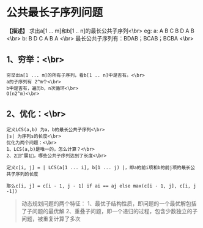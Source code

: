 # 公共最长子序列问题

**【描述】** 求出a[1 ... m]和b[1 .. n]的最长公共子序列<\br>
eg:	a: A B C B D A B <\br>
	b: B D C A B A <\br>
最长公共子序列有：BDAB；BCAB；BCBA <\br>

## 1、穷举：<\br>
	穷举出a[1 ... m]的所有子序列，看b[1 .. n]中是否有。<\br>
	a的子序列有 2^m个<\br>
	b中是否有，遍历b，n次循环<\br>
	O(n2^m)<\br>
## 2、优化：<\br>
	定义LCS(a,b) 为a，b的最长公共子序列<\br>
	|s| 为序列s的长度<\br>
	优化为两个问题：<\br>
	1、LCS(a,b)是唯一的，怎么计算？<\br>
	2、2⃣️扩展1⃣️，哪些公共子序列达到了长度<\br>

	定义c[i, j] = | LCS(a[1 ... i], b[1 ... j) |，即a的前i项和b的前j项的最长公共子序列的长度

	那么c[i, j] = c[i - 1, j - 1] if ai == aj else max(c[i - 1, j], c[i, j -1])
	
> 动态规划问题的两个特征：
> 1、最优子结构性质，即问题的一个最优解包括了子问题的最优解
> 2、重叠子问题，即一个递归的过程，包含少数独立的子问题，被重复计算了多次
